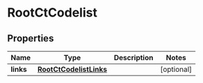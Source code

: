 

# RootCtCodelist


## Properties

Name | Type | Description | Notes
------------ | ------------- | ------------- | -------------
**links** | [**RootCtCodelistLinks**](RootCtCodelistLinks.md) |  |  [optional]



